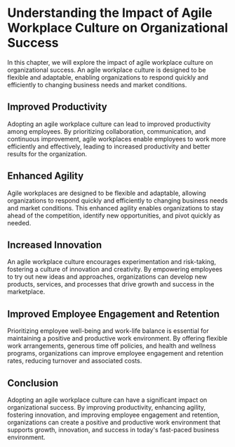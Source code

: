 # Understanding the Impact of Agile Workplace Culture on Organizational Success

In this chapter, we will explore the impact of agile workplace culture on organizational success. An agile workplace culture is designed to be flexible and adaptable, enabling organizations to respond quickly and efficiently to changing business needs and market conditions.

Improved Productivity
---------------------

Adopting an agile workplace culture can lead to improved productivity among employees. By prioritizing collaboration, communication, and continuous improvement, agile workplaces enable employees to work more efficiently and effectively, leading to increased productivity and better results for the organization.

Enhanced Agility
----------------

Agile workplaces are designed to be flexible and adaptable, allowing organizations to respond quickly and efficiently to changing business needs and market conditions. This enhanced agility enables organizations to stay ahead of the competition, identify new opportunities, and pivot quickly as needed.

Increased Innovation
--------------------

An agile workplace culture encourages experimentation and risk-taking, fostering a culture of innovation and creativity. By empowering employees to try out new ideas and approaches, organizations can develop new products, services, and processes that drive growth and success in the marketplace.

Improved Employee Engagement and Retention
------------------------------------------

Prioritizing employee well-being and work-life balance is essential for maintaining a positive and productive work environment. By offering flexible work arrangements, generous time off policies, and health and wellness programs, organizations can improve employee engagement and retention rates, reducing turnover and associated costs.

Conclusion
----------

Adopting an agile workplace culture can have a significant impact on organizational success. By improving productivity, enhancing agility, fostering innovation, and improving employee engagement and retention, organizations can create a positive and productive work environment that supports growth, innovation, and success in today's fast-paced business environment.
